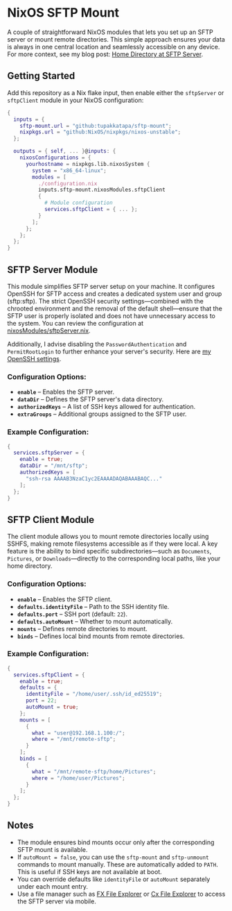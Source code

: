 
# NixOS SFTP Mount

A couple of straightforward NixOS modules that lets you set up an SFTP server or mount remote directories. This simple approach ensures your data is always in one central location and seamlessly accessible on any device. For more context, see my blog post: [Home Directory at SFTP Server](https://blog.coditon.com/content/posts/Home%20Directory%20at%20SFTP%20Server.md).

## Getting Started

Add this repository as a Nix flake input, then enable either the `sftpServer` or `sftpClient` module in your NixOS configuration:

```nix
{
  inputs = {
    sftp-mount.url = "github:tupakkatapa/sftp-mount";
    nixpkgs.url = "github:NixOS/nixpkgs/nixos-unstable";
  };

  outputs = { self, ... }@inputs: {
    nixosConfigurations = {
      yourhostname = nixpkgs.lib.nixosSystem {
        system = "x86_64-linux";
        modules = [
          ./configuration.nix
          inputs.sftp-mount.nixosModules.sftpClient
          {
            # Module configuration
            services.sftpClient = { ... };
          }
        ];
      };
    };
  };
}
```

## SFTP Server Module

This module simplifies SFTP server setup on your machine. It configures OpenSSH for SFTP access and creates a dedicated system user and group (sftp:sftp). The strict OpenSSH security settings—combined with the chrooted environment and the removal of the default shell—ensure that the SFTP user is properly isolated and does not have unnecessary access to the system. You can review the configuration at [nixosModules/sftpServer.nix](./nixosModules/sftpServer.nix).

Additionally, I advise disabling the `PasswordAuthentication` and `PermitRootLogin` to further enhance your server's security. Here are [my OpenSSH settings](https://github.com/tupakkatapa/nix-config/blob/4f71e1fcf53b0992a3b1e30c5ec9e11d581f7007/system/openssh.nix).

### Configuration Options:
- **`enable`** – Enables the SFTP server.
- **`dataDir`** – Defines the SFTP server's data directory.
- **`authorizedKeys`** – A list of SSH keys allowed for authentication.
- **`extraGroups`** – Additional groups assigned to the SFTP user.

### Example Configuration:
```nix
{
  services.sftpServer = {
    enable = true;
    dataDir = "/mnt/sftp";
    authorizedKeys = [
      "ssh-rsa AAAAB3NzaC1yc2EAAAADAQABAAABAQC..."
    ];
  };
}
```

## SFTP Client Module

The client module allows you to mount remote directories locally using SSHFS, making remote filesystems accessible as if they were local. A key feature is the ability to bind specific subdirectories—such as `Documents`, `Pictures`, or `Downloads`—directly to the corresponding local paths, like your home directory.

### Configuration Options:
- **`enable`** – Enables the SFTP client.
- **`defaults.identityFile`** – Path to the SSH identity file.
- **`defaults.port`** – SSH port (default: `22`).
- **`defaults.autoMount`** – Whether to mount automatically.
- **`mounts`** – Defines remote directories to mount.
- **`binds`** – Defines local bind mounts from remote directories.

### Example Configuration:
```nix
{
  services.sftpClient = {
    enable = true;
    defaults = {
      identityFile = "/home/user/.ssh/id_ed25519";
      port = 22;
      autoMount = true;
    };
    mounts = [
      {
        what = "user@192.168.1.100:/";
        where = "/mnt/remote-sftp";
      }
    ];
    binds = [
      {
        what = "/mnt/remote-sftp/home/Pictures";
        where = "/home/user/Pictures";
      }
    ];
  };
}
```

## Notes

- The module ensures bind mounts occur only after the corresponding SFTP mount is available.
- If `autoMount = false`, you can use the `sftp-mount` and `sftp-unmount` commands to mount manually. These are automatically added to `PATH`. This is useful if SSH keys are not available at boot.
- You can override defaults like `identityFile` or `autoMount` separately under each mount entry.
- Use a file manager such as [FX File Explorer](https://play.google.com/store/apps/details?id=nextapp.fx) or [Cx File Explorer](https://play.google.com/store/apps/details?id=com.cxinventor.file.explorer) to access the SFTP server via mobile.

